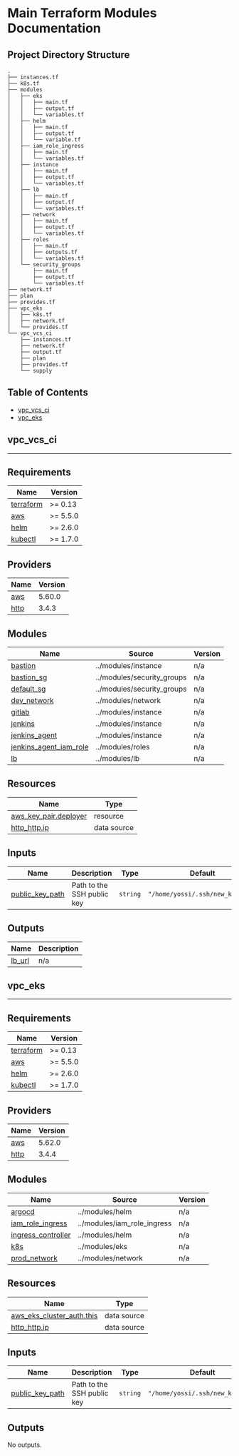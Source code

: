 # Main Terraform Modules Documentation

## Project Directory Structure

```
.
├── instances.tf
├── k8s.tf
├── modules
│   ├── eks
│   │   ├── main.tf
│   │   ├── output.tf
│   │   └── variables.tf
│   ├── helm
│   │   ├── main.tf
│   │   ├── output.tf
│   │   └── variable.tf
│   ├── iam_role_ingress
│   │   ├── main.tf
│   │   └── variables.tf
│   ├── instance
│   │   ├── main.tf
│   │   ├── output.tf
│   │   └── variables.tf
│   ├── lb
│   │   ├── main.tf
│   │   ├── output.tf
│   │   └── variables.tf
│   ├── network
│   │   ├── main.tf
│   │   ├── output.tf
│   │   └── variables.tf
│   ├── roles
│   │   ├── main.tf
│   │   ├── outputs.tf
│   │   └── variables.tf
│   └── security_groups
│       ├── main.tf
│       ├── output.tf
│       └── variables.tf
├── network.tf
├── plan
├── provides.tf
├── vpc_eks
│   ├── k8s.tf
│   ├── network.tf
│   └── provides.tf
└── vpc_vcs_ci
    ├── instances.tf
    ├── network.tf
    ├── output.tf
    ├── plan
    ├── provides.tf
    └── supply
```

## Table of Contents

- [vpc_vcs_ci](#vpc_vcs_ci)
- [vpc_eks](#vpc_eks)


## vpc_vcs_ci

---

## Requirements

| Name | Version |
|------|---------|
| <a name="requirement_terraform"></a> [terraform](#requirement\_terraform) | >= 0.13 |
| <a name="requirement_aws"></a> [aws](#requirement\_aws) | >= 5.5.0 |
| <a name="requirement_helm"></a> [helm](#requirement\_helm) | >= 2.6.0 |
| <a name="requirement_kubectl"></a> [kubectl](#requirement\_kubectl) | >= 1.7.0 |

## Providers

| Name | Version |
|------|---------|
| <a name="provider_aws"></a> [aws](#provider\_aws) | 5.60.0 |
| <a name="provider_http"></a> [http](#provider\_http) | 3.4.3 |

## Modules

| Name | Source | Version |
|------|--------|---------|
| <a name="module_bastion"></a> [bastion](#module\_bastion) | ../modules/instance | n/a |
| <a name="module_bastion_sg"></a> [bastion\_sg](#module\_bastion\_sg) | ../modules/security_groups | n/a |
| <a name="module_default_sg"></a> [default\_sg](#module\_default\_sg) | ../modules/security_groups | n/a |
| <a name="module_dev_network"></a> [dev\_network](#module\_dev\_network) | ../modules/network | n/a |
| <a name="module_gitlab"></a> [gitlab](#module\_gitlab) | ../modules/instance | n/a |
| <a name="module_jenkins"></a> [jenkins](#module\_jenkins) | ../modules/instance | n/a |
| <a name="module_jenkins_agent"></a> [jenkins\_agent](#module\_jenkins\_agent) | ../modules/instance | n/a |
| <a name="module_jenkins_agent_iam_role"></a> [jenkins\_agent\_iam\_role](#module\_jenkins\_agent\_iam\_role) | ../modules/roles | n/a |
| <a name="module_lb"></a> [lb](#module\_lb) | ../modules/lb | n/a |

## Resources

| Name | Type |
|------|------|
| [aws_key_pair.deployer](https://registry.terraform.io/providers/hashicorp/aws/latest/docs/resources/key_pair) | resource |
| [http_http.ip](https://registry.terraform.io/providers/hashicorp/http/latest/docs/data-sources/http) | data source |

## Inputs

| Name | Description | Type | Default | Required |
|------|-------------|------|---------|:--------:|
| <a name="input_public_key_path"></a> [public\_key\_path](#input\_public\_key\_path) | Path to the SSH public key | `string` | `"/home/yossi/.ssh/new_key.pub"` | no |

## Outputs

| Name | Description |
|------|-------------|
| <a name="output_lb_url"></a> [lb\_url](#output\_lb\_url) | n/a |


## vpc_eks

---

## Requirements

| Name | Version |
|------|---------|
| <a name="requirement_terraform"></a> [terraform](#requirement\_terraform) | >= 0.13 |
| <a name="requirement_aws"></a> [aws](#requirement\_aws) | >= 5.5.0 |
| <a name="requirement_helm"></a> [helm](#requirement\_helm) | >= 2.6.0 |
| <a name="requirement_kubectl"></a> [kubectl](#requirement\_kubectl) | >= 1.7.0 |

## Providers

| Name | Version |
|------|---------|
| <a name="provider_aws"></a> [aws](#provider\_aws) | 5.62.0 |
| <a name="provider_http"></a> [http](#provider\_http) | 3.4.4 |

## Modules

| Name | Source | Version |
|------|--------|---------|
| <a name="module_argocd"></a> [argocd](#module\_argocd) | ../modules/helm | n/a |
| <a name="module_iam_role_ingress"></a> [iam\_role\_ingress](#module\_iam\_role\_ingress) | ../modules/iam_role_ingress | n/a |
| <a name="module_ingress_controller"></a> [ingress\_controller](#module\_ingress\_controller) | ../modules/helm | n/a |
| <a name="module_k8s"></a> [k8s](#module\_k8s) | ../modules/eks | n/a |
| <a name="module_prod_network"></a> [prod\_network](#module\_prod\_network) | ../modules/network | n/a |

## Resources

| Name | Type |
|------|------|
| [aws_eks_cluster_auth.this](https://registry.terraform.io/providers/hashicorp/aws/latest/docs/data-sources/eks_cluster_auth) | data source |
| [http_http.ip](https://registry.terraform.io/providers/hashicorp/http/latest/docs/data-sources/http) | data source |

## Inputs

| Name | Description | Type | Default | Required |
|------|-------------|------|---------|:--------:|
| <a name="input_public_key_path"></a> [public\_key\_path](#input\_public\_key\_path) | Path to the SSH public key | `string` | `"/home/yossi/.ssh/new_key.pub"` | no |

## Outputs

No outputs.
